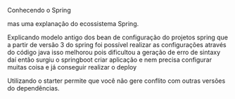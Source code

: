 Conhecendo o Spring

mas uma explanação do ecossistema Spring.

Explicando modelo antigo dos bean de configuração do projetos spring
que a partir de versão 3 do spring foi possível realizar as configurações 
através do código java isso melhorou pois dificultou a geração de erro de 
sintaxy daí então surgiu o springboot criar aplicação e nem precisa configurar 
muitas coisa e já conseguir realizar o deploy

Utilizando o starter permite que você não gere conflito com outras versões do dependências.

 


